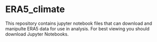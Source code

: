# ERA5_climate
This repository contains jupyter notebook files that can download and manipulte ERA5 data for use in analysis. For best viewing you should download Jupyter Notebooks. 
